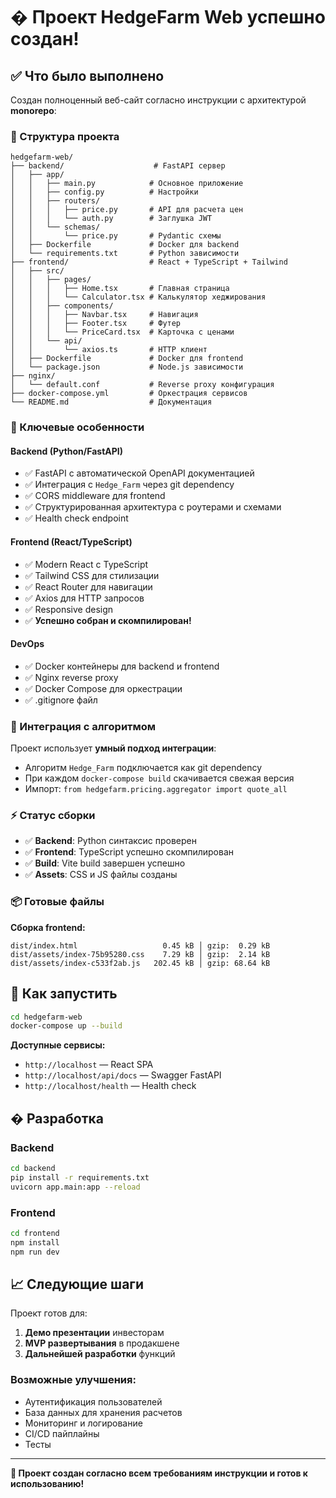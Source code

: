 # � Проект HedgeFarm Web успешно создан!

## ✅ Что было выполнено

Создан полноценный веб-сайт согласно инструкции с архитектурой **monorepo**:

### 📁 Структура проекта
```
hedgefarm-web/
├── backend/                    # FastAPI сервер
│   ├── app/
│   │   ├── main.py            # Основное приложение
│   │   ├── config.py          # Настройки
│   │   ├── routers/
│   │   │   ├── price.py       # API для расчета цен
│   │   │   └── auth.py        # Заглушка JWT
│   │   └── schemas/
│   │       └── price.py       # Pydantic схемы
│   ├── Dockerfile             # Docker для backend
│   └── requirements.txt       # Python зависимости
├── frontend/                  # React + TypeScript + Tailwind
│   ├── src/
│   │   ├── pages/
│   │   │   ├── Home.tsx       # Главная страница
│   │   │   └── Calculator.tsx # Калькулятор хеджирования
│   │   ├── components/
│   │   │   ├── Navbar.tsx     # Навигация
│   │   │   ├── Footer.tsx     # Футер
│   │   │   └── PriceCard.tsx  # Карточка с ценами
│   │   └── api/
│   │       └── axios.ts       # HTTP клиент
│   ├── Dockerfile             # Docker для frontend
│   └── package.json           # Node.js зависимости
├── nginx/
│   └── default.conf           # Reverse proxy конфигурация
├── docker-compose.yml         # Оркестрация сервисов
└── README.md                  # Документация

```

### 🔧 Ключевые особенности

#### Backend (Python/FastAPI)
- ✅ FastAPI с автоматической OpenAPI документацией
- ✅ Интеграция с `Hedge_Farm` через git dependency
- ✅ CORS middleware для frontend
- ✅ Структурированная архитектура с роутерами и схемами
- ✅ Health check endpoint

#### Frontend (React/TypeScript)
- ✅ Modern React с TypeScript
- ✅ Tailwind CSS для стилизации
- ✅ React Router для навигации
- ✅ Axios для HTTP запросов
- ✅ Responsive design
- ✅ **Успешно собран и скомпилирован!**

#### DevOps
- ✅ Docker контейнеры для backend и frontend
- ✅ Nginx reverse proxy
- ✅ Docker Compose для оркестрации
- ✅ .gitignore файл

### 🚀 Интеграция с алгоритмом

Проект использует **умный подход интеграции**:
- Алгоритм `Hedge_Farm` подключается как git dependency
- При каждом `docker-compose build` скачивается свежая версия
- Импорт: `from hedgefarm.pricing.aggregator import quote_all`

### ⚡ Статус сборки

- ✅ **Backend**: Python синтаксис проверен
- ✅ **Frontend**: TypeScript успешно скомпилирован
- ✅ **Build**: Vite build завершен успешно
- ✅ **Assets**: CSS и JS файлы созданы

### 📦 Готовые файлы

**Сборка frontend:**
```
dist/index.html                   0.45 kB │ gzip:  0.29 kB
dist/assets/index-75b95280.css    7.29 kB │ gzip:  2.14 kB
dist/assets/index-c533f2ab.js   202.45 kB │ gzip: 68.64 kB
```

## 🎯 Как запустить

```bash
cd hedgefarm-web
docker-compose up --build
```

**Доступные сервисы:**
- `http://localhost` — React SPA
- `http://localhost/api/docs` — Swagger FastAPI
- `http://localhost/health` — Health check

## � Разработка

### Backend
```bash
cd backend
pip install -r requirements.txt
uvicorn app.main:app --reload
```

### Frontend
```bash
cd frontend
npm install
npm run dev
```

## 📈 Следующие шаги

Проект готов для:
1. **Демо презентации** инвесторам
2. **MVP развертывания** в продакшене
3. **Дальнейшей разработки** функций

### Возможные улучшения:
- Аутентификация пользователей
- База данных для хранения расчетов
- Мониторинг и логирование
- CI/CD пайплайны
- Тесты

---

**🎉 Проект создан согласно всем требованиям инструкции и готов к использованию!**